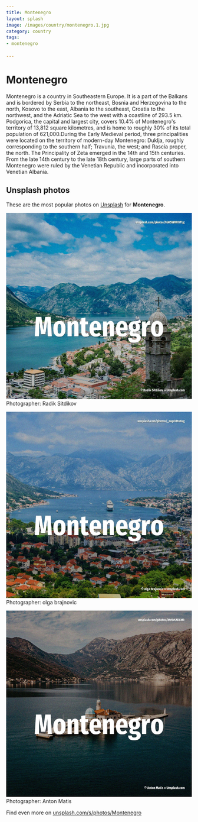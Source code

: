 ```yaml
---
title: Montenegro
layout: splash
image: /images/country/montenegro.1.jpg
category: country
tags:
- montenegro

---
```

# Montenegro

Montenegro  is a country in Southeastern Europe. It is a part of the Balkans and is bordered by Serbia to the northeast, Bosnia and Herzegovina to  the north, Kosovo to the east, Albania to the southeast, Croatia to the northwest, and the Adriatic  Sea to the west with a coastline of 293.5 km. Podgorica, the capital and largest city, covers 10.4% of Montenegro's territory of 13,812 square  kilometres, and is home to roughly 30% of its total population of 621,000.During the Early Medieval  period, three principalities were located on the territory of modern-day Montenegro: Duklja,  roughly corresponding to the southern half; Travunia, the west; and Rascia proper, the north. The Principality of Zeta emerged in the 14th and 15th centuries. From the late 14th century to the late 18th century, large parts of southern Montenegro were ruled  by the Venetian Republic and incorporated into Venetian Albania. 

 
## Unsplash photos
These are the most popular photos on [Unsplash](https://unsplash.com) for **Montenegro**.
 
![Montenegro](/images/country/montenegro.1.jpg)
Photographer:  Radik Sitdikov
 
![Montenegro](/images/country/montenegro.2.jpg)
Photographer:  olga brajnovic
 
![Montenegro](/images/country/montenegro.3.jpg)
Photographer:  Anton Matis
 
Find even more on [unsplash.com/s/photos/Montenegro](https://unsplash.com/s/photos/Montenegro)
 
